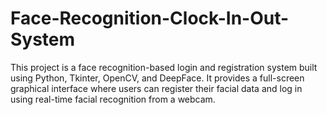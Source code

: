# Face-Recognition-Clock-In-Out-System

This project is a face recognition-based login and registration system built using Python, Tkinter, OpenCV, and DeepFace. It provides a full-screen graphical interface where users can register their facial data and log in using real-time facial recognition from a webcam.
